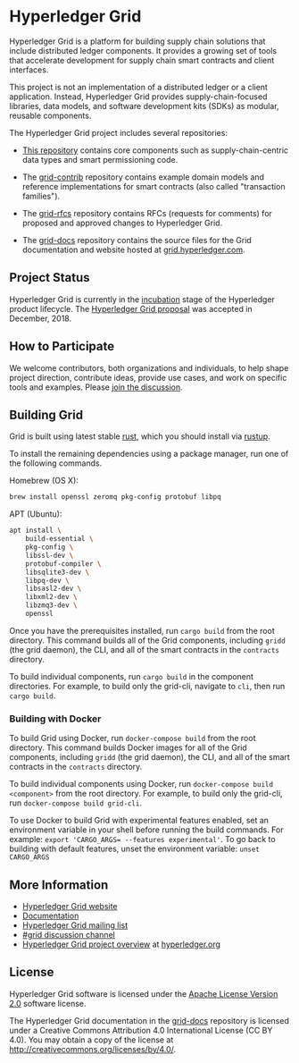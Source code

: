 # Hyperledger Grid

Hyperledger Grid is a platform for building supply chain solutions that include
distributed ledger components. It provides a growing set of tools that
accelerate development for supply chain smart contracts and client interfaces.

This project is not an implementation of a distributed ledger or a client
application. Instead, Hyperledger Grid provides supply-chain-focused libraries,
data models, and software development kits (SDKs) as modular, reusable
components.

The Hyperledger Grid project includes several repositories:

- [This repository](https://github.com/hyperledger/grid) contains core
  components such as supply-chain-centric data types and smart permissioning
  code.

- The [grid-contrib](https://github.com/hyperledger/grid-contrib) repository
  contains example domain models and reference implementations for smart
  contracts (also called "transaction families").

- The [grid-rfcs](https://github.com/hyperledger/grid-rfcs) repository
  contains RFCs (requests for comments) for proposed and approved changes to
  Hyperledger Grid.

- The [grid-docs](https://github.com/hyperledger/grid-docs) repository
  contains the source files for the Grid documentation and website
  hosted at [grid.hyperledger.com](https://grid.hyperledger.org).

## Project Status

Hyperledger Grid is currently in the
[incubation](https://tsc.hyperledger.org/project-lifecycle.html)
stage of the Hyperledger product lifecycle.
The [Hyperledger Grid
proposal](https://docs.google.com/document/d/1b6ES0bKUK30E2iZizy3vjVEhPn7IvsW5buDo7nFXBE0/)
was accepted in December, 2018.


## How to Participate

We welcome contributors, both organizations and individuals, to help shape
project direction, contribute ideas, provide use cases, and work on specific
tools and examples. Please [join the
discussion](https://grid.hyperledger.org/community/join_the_discussion.html).

## Building Grid

Grid is built using latest stable [rust](https://www.rust-lang.org/), which
you should install via [rustup](https://rustup.rs/).

To install the remaining dependencies using a package manager, run one of the
following commands.

Homebrew (OS X):
```bash
brew install openssl zeromq pkg-config protobuf libpq
```

APT (Ubuntu):
```bash
apt install \
    build-essential \
    pkg-config \
    libssl-dev \
    protobuf-compiler \
    libsqlite3-dev \
    libpq-dev \
    libsasl2-dev \
    libxml2-dev \
    libzmq3-dev \
    openssl
```

Once you have the prerequisites installed, run `cargo build` from the root
directory. This command builds all of the Grid components, including `gridd`
(the grid daemon), the CLI, and all of the smart contracts in the `contracts`
directory.

To build individual components, run `cargo build` in the component directories.
For example, to build only the grid-cli, navigate to `cli`, then run
`cargo build`.

### Building with Docker

To build Grid using Docker, run `docker-compose build` from the root directory.
This command builds Docker images for all of the Grid components, including
`gridd` (the grid daemon), the CLI, and all of the smart contracts in the
`contracts` directory.

To build individual components using Docker, run
`docker-compose build <component>` from the root directory. For example, to
build only the grid-cli, run `docker-compose build grid-cli`.

To use Docker to build Grid with experimental features enabled, set an
environment variable in your shell before running the build commands. For
example: `export 'CARGO_ARGS= --features experimental'`. To go back to
building with default features, unset the environment variable:
`unset CARGO_ARGS`

## More Information

- [Hyperledger Grid website](https://grid.hyperledger.org)
- [Documentation](https://grid.hyperledger.org/docs/)
- [Hyperledger Grid mailing list](https://lists.hyperledger.org/g/grid)
- [#grid discussion channel](https://chat.hyperledger.org/channel/grid)
- [Hyperledger Grid project overview](https://www.hyperledger.org/projects/grid)
  at [hyperledger.org](https://www.hyperledger.org)


## License

Hyperledger Grid software is licensed under the [Apache License Version
2.0](LICENSE) software license.

The Hyperledger Grid documentation in the
[grid-docs](https://github.com/hyperledger/grid-docs) repository is licensed
under a Creative Commons Attribution 4.0 International License (CC BY 4.0).
You may obtain a copy of the license at
<http://creativecommons.org/licenses/by/4.0/>.
